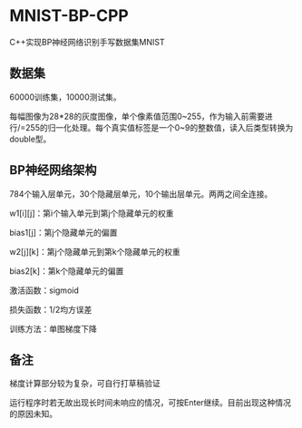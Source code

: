 # MNIST-BP-CPP
C++实现BP神经网络识别手写数据集MNIST

## 数据集
60000训练集，10000测试集。

每幅图像为28*28的灰度图像，单个像素值范围0~255，作为输入前需要进行/=255的归一化处理。每个真实值标签是一个0~9的整数值，读入后类型转换为double型。


## BP神经网络架构
784个输入层单元，30个隐藏层单元，10个输出层单元。两两之间全连接。

w1[i][j]：第i个输入单元到第j个隐藏单元的权重

bias1[j]：第j个隐藏单元的偏置

w2[j][k]：第j个隐藏单元到第k个隐藏单元的权重

bias2[k]：第k个隐藏单元的偏置

激活函数：sigmoid

损失函数：1/2均方误差

训练方法：单图梯度下降


## 备注
梯度计算部分较为复杂，可自行打草稿验证

运行程序时若无故出现长时间未响应的情况，可按Enter继续。目前出现这种情况的原因未知。
